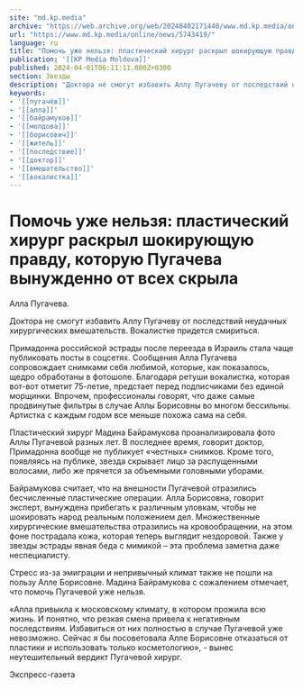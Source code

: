 ```yaml
---
site: "md.kp.media"
archive: "https://web.archive.org/web/20240402171440/www.md.kp.media/online/news/5743419/"
url: "https://www.md.kp.media/online/news/5743419/"
language: ru
title: "Помочь уже нельзя: пластический хирург раскрыл шокирующую правду, которую Пугачева вынужденно от всех скрыла"
publication: '[[KP Media Moldova]]'
published: 2024-04-01T06:11:11.000Z+0300
section: Звезды
description: "Доктора не смогут избавить Аллу Пугачеву от последствий неудачных хирургических вмешательств"
keywords:
- '[[пугачёв]]'
- '[[алла]]'
- '[[байрамуков]]'
- '[[молдова]]'
- '[[борисович]]'
- '[[житель]]'
- '[[последствие]]'
- '[[доктор]]'
- '[[вмешательство]]'
- '[[вокалистка]]'
---
```


# Помочь уже нельзя: пластический хирург раскрыл шокирующую правду, которую Пугачева вынужденно от всех скрыла

Алла Пугачева.

Доктора не смогут избавить Аллу Пугачеву от последствий неудачных хирургических вмешательств. Вокалистке придется смириться.

Примадонна российской эстрады после переезда в Израиль стала чаще публиковать посты в соцсетях. Сообщения Алла Пугачева сопровождает снимками себя любимой, которые, как показалось, щедро обработаны в фотошопе. Благодаря ретуши вокалистка, которая вот-вот отметит 75-летие, предстает перед подписчиками без единой морщинки. Впрочем, профессионалы говорят, что даже самые продвинутые фильтры в случае Аллы Борисовны во многом бессильны. Артистка с каждым годом все меньше похожа сама на себя.

Пластический хирург Мадина Байрамукова проанализировала фото Аллы Пугачевой разных лет. В последнее время, говорит доктор, Примадонна вообще не публикует «честных» снимков. Кроме того, появляясь на публике, звезда скрывает лицо за распущенными волосами, либо же прячется за объемными головными уборами.

Байрамукова считает, что на внешности Пугачевой отразились бесчисленные пластические операции. Алла Борисовна, говорит эксперт, вынуждена прибегать к различным уловкам, чтобы не шокировать народ реальным положением дел. Множественные хирургические вмешательства отразились на кровообращении, на этом фоне пострадала кожа, которая теперь выглядит нездоровой. Также у звезды эстрады явная беда с мимикой – эта проблема заметна даже неспециалисту.

Стресс из-за эмиграции и непривычный климат также не пошли на пользу Алле Борисовне. Мадина Байрамукова с сожалением отмечает, что помочь Пугачевой уже нельзя.

«Алла привыкла к московскому климату, в котором прожила всю жизнь. И понятно, что резкая смена привела к негативным последствиям. Избавиться от них полностью в случае Пугачевой уже невозможно. Сейчас я бы посоветовала Алле Борисовне отказаться от пластики и использовать только косметологию», - вынес неутешительный вердикт Пугачевой хирург.

Экспресс-газета